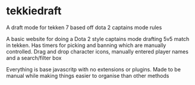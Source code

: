 # tekkiedraft
A draft mode for tekken 7 based off dota 2 captains mode rules

A basic website for doing a Dota 2 style captains mode drafting 5v5 match in tekken.
Has timers for picking and banning which are manually controlled. Drag and drop character icons, manually entered player names and a search/filter box

Everything is base javascritp with no extensions or plugins. Made to be manual while making things easier to organise than other methods
